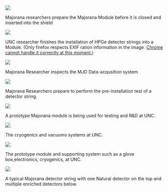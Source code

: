 <div class="row">
  <div class="col-sm-6">
    <img src="https://drive.google.com/uc?id=0BwM7XYhFgK7oWnFHYjBNZlZlS0E">
    <p>Majorana researchers prepare the Majorana Module before it is closed and inserted into the shield</p>
  </div>
  <div class="col-sm-6">
    <img src="https://drive.google.com/uc?id=0BwM7XYhFgK7oYmJIVDB5a3ZKOWc" style="image-orientation:from-image; ">
    <p>UNC researcher finishes the installation of HPGe detector strings into a Module. (Only firefox respects EXIF ration information in the image. <a href="https://stackoverflow.com/questions/42401203/chrome-image-exif-orienation-issue">Chrome cannot handle it correctly at this moment.</a>)</p>
  </div>
</div>

<div class="row">
  <div class="col-sm-6">
    <img src="https://drive.google.com/uc?id=0BwM7XYhFgK7oN2N6bjRzaUFSU3c">
    <p> Majorana Researcher inspects the MJD Data-acqusition system</p>
  </div>
  <div class="col-sm-6">
    <img src="https://drive.google.com/uc?id=0BwM7XYhFgK7oVEpEMXl3WURHaUU">
    <p>Majorana Researchers prepare to perform the pre-installation test of a detector string.</p>
  </div>
</div>

<div class="row">
  <div class="col-sm-6">
    <img src="https://drive.google.com/uc?id=0BwM7XYhFgK7oTkgwV2FocnZTdFk">
    <p>A prototype Majorana module is being used for testing and R&D at UNC.</p>
  </div>
  <div class="col-sm-6">
    <img src="https://drive.google.com/uc?id=0BwM7XYhFgK7oNC1STGVRMFo5eDA">
    <p>The cryogenics and vacuums systems at UNC.</p>
  </div>
</div>

<div class="row">
  <div class="col-sm-6">
    <img src="https://drive.google.com/uc?id=0BwM7XYhFgK7oYkZ5V2licUZnZ00">
    <p>The prototype module and supporting system such as a glove box,electronics, cryogenics, at UNC.</p>
  </div>
  <div class="col-sm-6">
    <img src="https://drive.google.com/uc?id=0BwM7XYhFgK7oTWNqdlVXNy1xTGs">
    <p>A typical Majorana detector string with one Natural detector on the top and multiple enriched detectors below.</p>
  </div>
</div>
